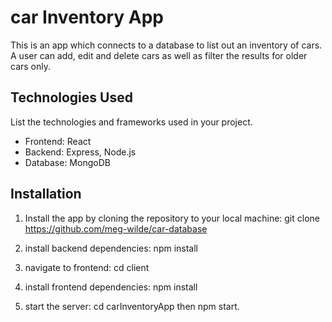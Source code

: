 # car Inventory App

This is an app which connects to a database to list out an inventory of cars.
A user can add, edit and delete cars as well as filter the results for older cars only.

## Technologies Used

List the technologies and frameworks used in your project.

- Frontend: React
- Backend: Express, Node.js
- Database: MongoDB

## Installation

1. Install the app by cloning the repository to your local machine: git clone https://github.com/meg-wilde/car-database

2. install backend dependencies: npm install

3. navigate to frontend: cd client

4. install frontend dependencies: npm install

5. start the server: cd carInventoryApp then npm start.

